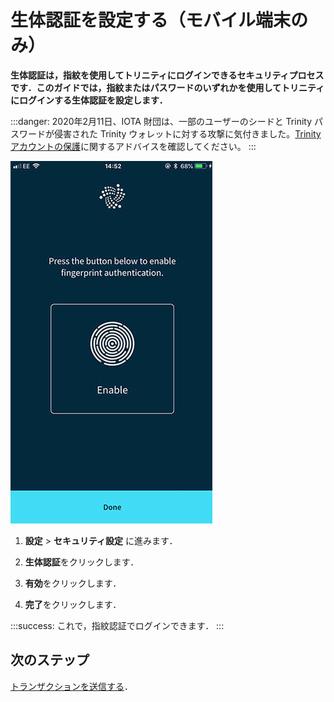 # 生体認証を設定する（モバイル端末のみ）
<!-- # Set up biometric authentication (mobile devices only) -->

**生体認証は，指紋を使用してトリニティにログインできるセキュリティプロセスです．このガイドでは，指紋またはパスワードのいずれかを使用してトリニティにログインする生体認証を設定します．**
<!-- **Biometric authentication is a security process that allows you to log into Trinity with your fingerprint. In this guide, you set up biometric authentication so that you have the option to log into Trinity, using either your fingerprint or your password.** -->

:::danger:
2020年2月11日、IOTA 財団は、一部のユーザーのシードと Trinity パスワードが侵害された Trinity ウォレットに対する攻撃に気付きました。[Trinity アカウントの保護](../how-to-guides/protect-trinity-account.md)に関するアドバイスを確認してください。
:::
<!-- :::danger: -->
<!-- On 11 February 2020, the IOTA Foundation became aware of an attack on the Trinity wallet, during which some users’ seeds and Trinity passwords were compromised. Please check our advice for [protecting your Trinity account](../how-to-guides/protect-trinity-account.md). -->
<!-- ::: -->

![Biometric authentication](../images/2fa.jpg)

1. **設定** > **セキュリティ設定** に進みます．
<!-- 1. Go to **Settings** > **Security settings** -->

2. **生体認証**をクリックします．
<!-- 2. Click **Biometric authentication** -->

3. **有効**をクリックします．
<!-- 3. Click **Enable** -->

4. **完了**をクリックします．
<!-- 4. Click **Done** -->

:::success:
これで，指紋認証でログインできます．
:::
<!-- :::success: -->
<!-- Now you can log in with your fingerprint. -->
<!-- ::: -->

## 次のステップ
<!-- ## Next steps -->

[トランザクションを送信する](../how-to-guides/send-a-transaction.md)．
<!-- [Send a transaction](../how-to-guides/send-a-transaction.md). -->
